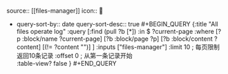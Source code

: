 source:: [[files-manager]]
icon:: 

- query-sort-by:: date
                                                      query-sort-desc:: true
                                                      #+BEGIN_QUERY
                                                      {:title "All files operate log"
                                                      :query [:find (pull ?b [*])
                                                              :in $ ?current-page
                                                              :where
                                                              [?p :block/name ?current-page]
                                                              [?b :block/page ?p]
                                                              [?b :block/content ?content]
                                                              [(!= ?content "")]
                                                              ]
                                                      :inputs ["files-manager"]
                                                      :limit 10 ; 每页限制返回10条记录
                                                      :offset 0 ; 从第一条记录开始    
                                                      :table-view? false
                                                      }
                                                      #+END_QUERY